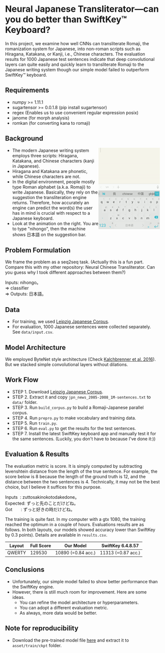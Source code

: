 # Neural Japanese Transliterator—can you do better than SwiftKey™ Keyboard?

In this project, we examine how well CNNs can transliterate Romaji, the romanization system for Japanese, into non-roman scripts such as Hiragana, Katakana, or Kanji, i.e., Chinese characters. The evaluation results for 1000 Japanese test sentences indicate that deep convolutional layers can quite easily and quickly learn to transliterate Romaji to the Japanese writing system though our simple model failed to outperform SwiftKey™ keyboard.

## Requirements
  * numpy >= 1.11.1
  * sugartensor >= 0.0.1.8 (pip install sugartensor)
  * regex (Enables us to use convenient regular expression posix)
  * janome (for morph analysis)
  * romkan (for converting kana to romaji)

## Background

<img src="images/swiftkey_ja.gif" width="200" align="right">
 
* The modern Japanese writing system employs three scripts: Hiragana, Katakana, and Chinese characters (kanji in Japanese).
* Hiragana and Katakana are phonetic, while Chinese characters are not.
* In the digital environment, people mostly type Roman alphabet (a.k.a. Romaji) to write Japanese. Basically, they rely on the suggestion the transliteration engine returns. Therefore, how accurately an engine can predict the word(s) the user has in mind is crucial with respect to a Japanese keyboard. 
* Look at the animation on the right. You are to type "nihongo", then the machine shows 日本語 on the suggestion bar.


## Problem Formulation
We frame the problem as a seq2seq task. (Actually this is a fun part. Compare this with my other repository: Neural Chinese Transliterator. Can you guess why I took different approaches between them?)

Inputs: nihongo。<br>
=> classifier <br>
=> Outputs: 日本語。
 
## Data
* For training, we used [Leipzig Japanese Corpus](http://corpora2.informatik.uni-leipzig.de/download.html). 
* For evaluation, 1000 Japanese sentences were collected separately. See `data/input.csv`.

## Model Architecture

We employed ByteNet style architecture (Check [Kalchbrenner et al. 2016](https://arxiv.org/pdf/1610.10099v1.pdf)). But we stacked simple convolutional layers without dilations.

## Work Flow

* STEP 1. Download [Leipzig Japanese Corpus](http://corpora2.informatik.uni-leipzig.de/downloads/jpn_news_2005-2008_1M-text.tar.gz).
* STEP 2. Extract it and copy `jpn_news_2005-2008_1M-sentences.txt` to `data/` folder.
* STEP 3. Run `build_corpus.py` to build a Romaji-Japanese parallel corpus.
* STEP 4. Run `prepro.py` to make vocabulary and training data.
* STEP 5. Run `train.py`.
* STEP 6. Run `eval.py` to get the results for the test sentences.
* STEP 7. Install the latest SwiftKey keyboard app and manually test it for the same sentences. (Luckily, you don't have to because I've done it:))

## Evaluation & Results

The evaluation metric is score. It is simply computed by subtracting levenshtein distance from the length of the true sentence. For example, the score below is 8 because the length of the ground truth is 12, and the distance between the two sentences is 4. Technically, it may not be the best choice, but I believe it suffices for this purpose.

Inputs&nbsp;&nbsp;: zuttosakinokotodakedone。<br/>
Expected: ずっと先のことだけどね。	<br/>
Got&nbsp;&nbsp;&nbsp;&nbsp;&nbsp;&nbsp;     : ずっと好きの時だけどね。

The training is quite fast. In my computer with a gtx 1080, the training reached the optimum in a couple of hours. Evaluations results are as follows. In both layouts, our models showed accuracy lower than SwiftKey by 0.3 points). Details are available in `results.csv`. 

| Layout | Full Score | Our Model | SwiftKey 6.4.8.57 |
|--- |--- |--- |--- |
|QWERTY| 129530 | 10890 (=0.84 acc.) | 11313 (=0.87 acc.)|


## Conclusions
* Unfortunately, our simple model failed to show better performance than the SwiftKey engine.
* However, there is still much room for improvement. Here are some ideas.
  * You can refine the model architecture or hyperparameters.
  * You can adopt a different evaluation metric.
  * As always, more data would be better.

## Note for reproducibility
* Download the pre-trained model file [here](https://drive.google.com/open?id=0B0ZXk88koS2KZGVTeUF3NVJUVWc) and  extract it to `asset/train/ckpt` folder.


	







